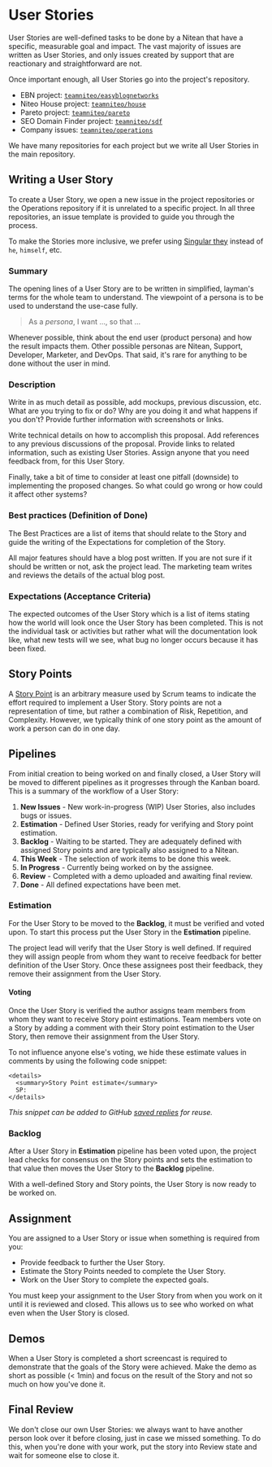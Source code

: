 # User Stories

User Stories are well-defined tasks to be done by a Nitean that have a specific, measurable goal and impact. The vast majority of issues are written as User Stories, and only issues created by support that are reactionary and straightforward are not.

Once important enough, all User Stories go into the project's repository.
- EBN project: [`teamniteo/easyblognetworks`](https://github.com/teamniteo/easyblognetworks/)
- Niteo House project: [`teamniteo/house`](https://github.com/teamniteo/house/)
- Pareto project: [`teamniteo/pareto`](https://github.com/teamniteo/pareto/)
- SEO Domain Finder project: [`teamniteo/sdf`](https://github.com/teamniteo/sdf/)
- Company issues: [`teamniteo/operations`](https://github.com/teamniteo/ops/)

We have many repositories for each project but we write all User Stories in the main repository.

## Writing a User Story

To create a User Story, we open a new issue in the project repositories or the Operations repository if it is unrelated to a specific project. In all three repositories, an issue template is provided to guide you through the process.

To make the Stories more inclusive, we prefer using [Singular they](https://en.wikipedia.org/wiki/Singular_they) instead of `he`, `himself`, etc.

### Summary

The opening lines of a User Story are to be written in simplified, layman's terms for the whole team to understand. The viewpoint of a persona is to be used to understand the use-case fully.

 > As a *persona*, I want ..., so that ...

Whenever possible, think about the end user (product persona) and how the result impacts them. Other possible personas are Nitean, Support, Developer, Marketer, and DevOps. That said, it's rare for anything to be done without the user in mind.

### Description

Write in as much detail as possible, add mockups, previous discussion, etc. What are you trying to fix or do? Why are you doing it and what happens if you don't? Provide further information with screenshots or links.

Write technical details on how to accomplish this proposal. Add references to any previous discussions of the proposal. Provide links to related information, such as existing User Stories. Assign anyone that you need feedback from, for this User Story.

Finally, take a bit of time to consider at least one pitfall (downside) to implementing the proposed changes. So what could go wrong or how could it affect other systems?

### Best practices (Definition of Done)

The Best Practices are a list of items that should relate to the Story and guide the writing of the Expectations for completion of the Story.

All major features should have a blog post written. If you are not sure if it should be written or not, ask the project lead. The marketing team writes and reviews the details of the actual blog post.

### Expectations (Acceptance Criteria)

The expected outcomes of the User Story which is a list of items stating how the world will look once the User Story has been completed. This is not the individual task or activities but rather what will the documentation look like, what new tests will we see, what bug no longer occurs because it has been fixed.

## Story Points

A [Story Point](https://agilefaq.wordpress.com/2007/11/13/what-is-a-story-point/) is an arbitrary measure used by Scrum teams to indicate the effort required to implement a User Story. Story points are not a representation of time, but rather a combination of Risk, Repetition, and Complexity. However, we typically think of one story point as the amount of work a person can do in one day.

## Pipelines

From initial creation to being worked on and finally closed, a User Story will be moved to different pipelines as it progresses through the Kanban board. This is a summary of the workflow of a User Story:

1. **New Issues** - New work-in-progress (WIP) User Stories, also includes bugs or issues.
1. **Estimation** - Defined User Stories, ready for verifying and Story point estimation.
1. **Backlog** - Waiting to be started. They are adequately defined with assigned Story points and are typically also assigned to a Nitean.
1. **This Week** - The selection of work items to be done this week.
1. **In Progress** - Currently being worked on by the assignee.
1. **Review** - Completed with a demo uploaded and awaiting final review.
1. **Done** - All defined expectations have been met.

### Estimation

For the User Story to be moved to the **Backlog**, it must be verified and voted upon. To start this process put the User Story in the **Estimation** pipeline.

The project lead will verify that the User Story is well defined. If required they will assign people from whom they want to receive feedback for better definition of the User Story. Once these assignees post their feedback, they remove their assignment from the User Story.

#### Voting

Once the User Story is verified the author assigns team members from whom they want to receive Story point estimations. Team members vote on a Story by adding a comment with their Story point estimation to the User Story, then remove their assignment from the User Story.

To not influence anyone else's voting, we hide these estimate values in comments by using the following code snippet:

```
<details>
  <summary>Story Point estimate</summary>
  SP:
</details>
```

*This snippet can be added to GitHub [saved replies](https://github.com/settings/replies) for reuse.*

### Backlog

After a User Story in **Estimation** pipeline has been voted upon, the project lead checks for consensus on the Story points and sets the estimation to that value then moves the User Story to the **Backlog** pipeline.

With a well-defined Story and Story points, the User Story is now ready to be worked on.


## Assignment

You are assigned to a User Story or issue when something is required from you:

- Provide feedback to further the User Story.
- Estimate the Story Points needed to complete the User Story.
- Work on the User Story to complete the expected goals.

You must keep your assignment to the User Story from when you work on it until it is reviewed and closed. This allows us to see who worked on what even when the User Story is closed.

## Demos

When a User Story is completed a short screencast is required to demonstrate that the goals of the Story were achieved. Make the demo as short as possible (< 1min) and focus on the result of the Story and not so much on how you've done it.

## Final Review

We don't close our own User Stories: we always want to have another person look over it before closing, just in case we missed something. To do this, when you're done with your work, put the story into Review state and wait for someone else to close it.
